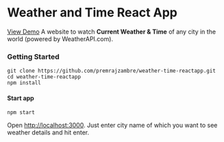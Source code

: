 # Weather and Time React App

[View Demo](https://weather-time-reactapp.vercel.app/)
A website to watch <Strong>Current Weather & Time</Strong> of any city in the world (powered by WeatherAPI.com).

### Getting Started
```
git clone https://github.com/premrajzambre/weather-time-reactapp.git
cd weather-time-reactapp
npm install
```
#### Start app
```
npm start
```

Open [http://localhost:3000](http://localhost:3000).
Just enter city name of which you want to see weather details and hit enter.
